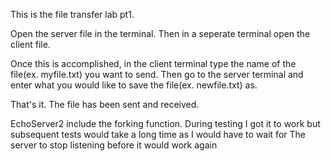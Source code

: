 This is the file transfer lab pt1.

Open the server file in the terminal.
Then in a seperate terminal open the client file.

Once this is accomplished, in the client terminal type the name of the file(ex. myfile.txt) you want to send.
Then go to the server terminal and enter what you would like to save the file(ex. newfile.txt) as.

That's it. The file has been sent and received.

EchoServer2 include the forking function. During testing I got it to work but subsequent tests would take a long time as I would have to wait for 
The server to stop listening before it would work again
